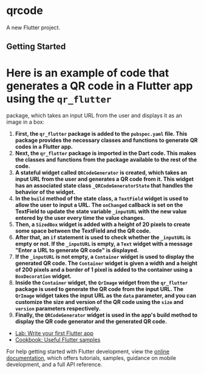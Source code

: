 # qrcode

A new Flutter project.

## Getting Started

# Here is an example of code that generates a QR code in a Flutter app using the **`qr_flutter`**
package, which takes an input URL from the user and displays it as an image in a box:

1. **First, the `qr_flutter` package is added to the `pubspec.yaml` file. This package provides the necessary classes and functions to generate QR codes in a Flutter app.**
2. **Next, the `qr_flutter` package is imported in the Dart code. This makes the classes and functions from the package available to the rest of the code.**
3. **A stateful widget called `QRCodeGenerator` is created, which takes an input URL from the user and generates a QR code from it. This widget has an associated state class `_QRCodeGeneratorState` that handles the behavior of the widget.**
4. **In the `build` method of the state class, a `TextField` widget is used to allow the user to input a URL. The `onChanged` callback is set on the TextField to update the state variable `_inputURL` with the new value entered by the user every time the value changes.**
5. **Then, a `SizedBox` widget is added with a height of 20 pixels to create some space between the TextField and the QR code.**
6. **After that, an `if` statement is used to check whether the `_inputURL` is empty or not. If the `_inputURL` is empty, a `Text` widget with a message "Enter a URL to generate QR code" is displayed.**
7. **If the `_inputURL` is not empty, a `Container` widget is used to display the generated QR code. The `Container` widget is given a width and a height of 200 pixels and a border of 1 pixel is added to the container using a `BoxDecoration` widget.**
8. **Inside the `Container` widget, the `QrImage` widget from the `qr_flutter` package is used to generate the QR code from the input URL. The `QrImage` widget takes the input URL as the `data` parameter, and you can customize the size and version of the QR code using the `size` and `version` parameters respectively.**
9. **Finally, the `QRCodeGenerator` widget is used in the app's build method to display the QR code generator and the generated QR code.**

- [Lab: Write your first Flutter app](https://docs.flutter.dev/get-started/codelab)
- [Cookbook: Useful Flutter samples](https://docs.flutter.dev/cookbook)

For help getting started with Flutter development, view the
[online documentation](https://docs.flutter.dev/), which offers tutorials,
samples, guidance on mobile development, and a full API reference.
